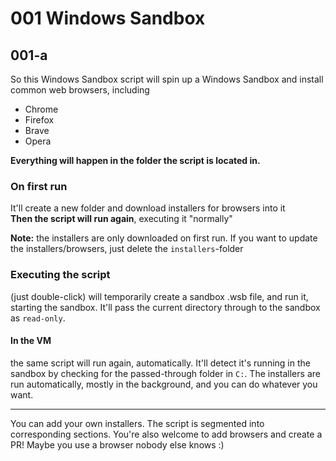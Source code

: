 # 001 Windows Sandbox

## 001-a

So this Windows Sandbox script will spin up a Windows Sandbox and install common web browsers, including
- Chrome
- Firefox
- Brave
- Opera

**Everything will happen in the folder the script is located in.**  

### **On first run**
It'll create a new folder and download installers for browsers into it   
**Then the script will run again**, executing it "normally"  

**Note:** the installers are only downloaded on first run. If you want to update the installers/browsers, just delete the `installers`-folder

### Executing the script
(just double-click)
will temporarily create a sandbox .wsb file, and run it, starting the sandbox.
It'll pass the current directory through to the sandbox as `read-only`.

#### In the VM
the same script will run again, automatically. It'll detect it's running in the sandbox by checking for the passed-through folder in `C:`.
The installers are run automatically, mostly in the background, and you can do whatever you want.

----
You can add your own installers. The script is segmented into corresponding sections. You're also welcome to add browsers and create a PR! Maybe you use a browser nobody else knows :)
